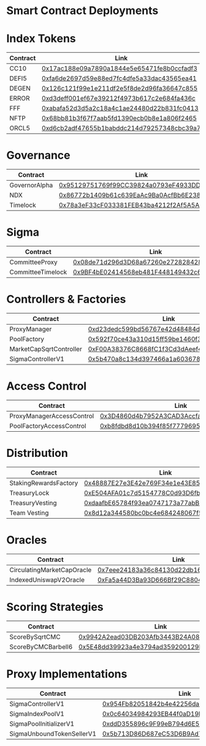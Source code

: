 # Smart Contract Deployments

# Index Tokens

| Contract      | Link |
| ----------- | ----------- |
| CC10 | [0x17ac188e09a7890a1844e5e65471fe8b0ccfadf3](https://etherscan.io/address/0x17ac188e09a7890a1844e5e65471fe8b0ccfadf3#code) |
| DEFI5 | [0xfa6de2697d59e88ed7fc4dfe5a33dac43565ea41](https://etherscan.io/address/0xfa6de2697d59e88ed7fc4dfe5a33dac43565ea41#code) |
| DEGEN | [0x126c121f99e1e211df2e5f8de2d96fa36647c855](https://etherscan.io/address/0x126c121f99e1e211df2e5f8de2d96fa36647c855#code) |
| ERROR | [0xd3deff001ef67e39212f4973b617c2e684fa436c](https://etherscan.io/address/0xd3deff001ef67e39212f4973b617c2e684fa436c#code) |
| FFF | [0xabafa52d3d5a2c18a4c1ae24480d22b831fc0413](https://etherscan.io/address/0xabafa52d3d5a2c18a4c1ae24480d22b831fc0413#code) |
| NFTP | [0x68bb81b3f67f7aab5fd1390ecb0b8e1a806f2465](https://etherscan.io/address/0x68bb81b3f67f7aab5fd1390ecb0b8e1a806f2465#code) |
| ORCL5 | [0xd6cb2adf47655b1babddc214d79257348cbc39a7](https://etherscan.io/address/0xd6cb2adf47655b1babddc214d79257348cbc39a7#code) |

# Governance

| Contract      | Link |
| ----------- | ----------- |
| GovernorAlpha | [0x95129751769f99CC39824a0793eF4933DD8Bb74B](https://etherscan.io/address/0x95129751769f99CC39824a0793eF4933DD8Bb74B#code) |
| NDX | [0x86772b1409b61c639EaAc9Ba0AcfBb6E238e5F83](https://etherscan.io/token/0x86772b1409b61c639EaAc9Ba0AcfBb6E238e5F83#code) |
| Timelock | [0x78a3eF33cF033381FEB43ba4212f2Af5A5A0a2EA](https://etherscan.io/address/0x78a3eF33cF033381FEB43ba4212f2Af5A5A0a2EA#code) |

# Sigma

| Contract      | Link |
| ----------- | ----------- |
| CommitteeProxy | [0x08de71d296d3D68a67260e272828428384ECAAd1](https://etherscan.io/address/0x08de71d296d3D68a67260e272828428384ECAAd1#code) |
| CommitteeTimelock | [0x9BF4bE02414568eb481F448149432c6863737966](https://etherscan.io/token/0x9BF4bE02414568eb481F448149432c6863737966#code) |

# Controllers & Factories

| Contract      | Link |
| ----------- | ----------- |
| ProxyManager | [0xd23dedc599bd56767e42d48484d6ca96ab01c115](https://etherscan.io/address/0xd23dedc599bd56767e42d48484d6ca96ab01c115#code) |
| PoolFactory | [0x592f70ce43a310d15ff59be1460f38ab6df3fe65](https://etherscan.io/address/0x592f70ce43a310d15ff59be1460f38ab6df3fe65#code) |
| MarketCapSqrtController | [0xF00A38376C8668fC1f3Cd3dAeef42E0E44A7Fcdb](https://etherscan.io/address/0xF00A38376C8668fC1f3Cd3dAeef42E0E44A7Fcdb#code) |
| SigmaControllerV1 | [0x5b470a8c134d397466a1a603678dadda678cbc29](https://etherscan.io/address/0x5b470a8c134d397466a1a603678dadda678cbc29#code) |

# Access Control

| Contract      | Link |
| ----------- | ----------- |
| ProxyManagerAccessControl | [0x3D4860d4b7952A3CAD3Accfada61463F15fc0D54](https://etherscan.io/address/0x3D4860d4b7952A3CAD3Accfada61463F15fc0D54#code) |
| PoolFactoryAccessControl | [0xb8fdbd8d10b394f85f777969564b6d49d6ebaaa2](https://etherscan.io/address/0xb8fdbd8d10b394f85f777969564b6d49d6ebaaa2#code) |

# Distribution

| Contract      | Link |
| ----------- | ----------- |
| StakingRewardsFactory | [0x48887E27e3E42e769F34e1e43E857235035d333a](https://etherscan.io/address/0x48887E27e3E42e769F34e1e43E857235035d333a#code) |
| TreasuryLock | [0xE504AFA01c7d5154778C0d93D6fb9BdBb6Bf2A52](https://etherscan.io/address/0xE504AFA01c7d5154778C0d93D6fb9BdBb6Bf2A52#code) |
| TreasuryVesting | [0xdaafbE65784f93ea0747173a77abB4206f98443C](https://etherscan.io/address/0xdaafbE65784f93ea0747173a77abB4206f98443C#code) |
| Team Vesting | [0x8d12a344580bc0bc4e684248067f5d9d3908c864](https://etherscan.io/address/0x8d12a344580bc0bc4e684248067f5d9d3908c864#code) |

# Oracles

| Contract      | Link |
| ----------- | ----------- |
| CirculatingMarketCapOracle | [0x7eee24183a36c84130d22db16f01d593114a8391](https://etherscan.io/address/0x7eee24183a36c84130d22db16f01d593114a8391#code) |
| IndexedUniswapV2Oracle | [0xFa5a44D3Ba93D666Bf29C8804a36e725ecAc659A](https://etherscan.io/address/0xFa5a44D3Ba93D666Bf29C8804a36e725ecAc659A#code) |

# Scoring Strategies

| Contract      | Link |
| ----------- | ----------- |
| ScoreBySqrtCMC | [0x9942A2ead03DB203Afb3443B24A0859a60513542](https://etherscan.io/address/0x9942A2ead03DB203Afb3443B24A0859a60513542#code) |
| ScoreByCMCBarbell6 | [0x5E48dd39923a4e3794ad359200129DB3b5d47c64](https://etherscan.io/address/0x5E48dd39923a4e3794ad359200129DB3b5d47c64#code) |

# Proxy Implementations

| Contract      | Link | Implementation ID |
| ----------- | ----------- | ----------- | 
| SigmaControllerV1 | [0x954Fb82051842b4e42256da8A37C7750DF31d6E0](https://etherscan.io/address/0x954Fb82051842b4e42256da8A37C7750DF31d6E0#code) | 0x70219b4d0979ac275f248dae0d8446aa805f21b4f187cd25919f3b14ed692b28 |
| SigmaIndexPoolV1 | [0x0c64034984293EB44f0aD19bb48E7a8d3aC05e94](https://etherscan.io/address/0x0c64034984293EB44f0aD19bb48E7a8d3aC05e94#code) | 0x42fdd905bf1f3fac3b475cdca7cc127db3a757ae179f57c9da3b4787f5f58206 |
| SigmaPoolInitializerV1 | [0xddD355896c9F99eB794d6E5203c20C24FB255478](https://etherscan.io/address/0xddD355896c9F99eB794d6E5203c20C24FB255478#code) | 0xe3d7c1179cc3f4ae9aab4e39c8923b411d4674dcb3d44aa456301be51bb24aef |
| SigmaUnboundTokenSellerV1 | [0x5b713D86D687eC53D6B9Ad7564f8CEbDFa5a7419](https://etherscan.io/address/0x5b713D86D687eC53D6B9Ad7564f8CEbDFa5a7419#code) | 0x9f8b000e870cb32f9827cf46e6a69e2637d6c7131de0898cec5106d029b20f8d |